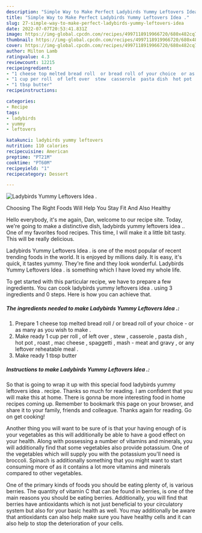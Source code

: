 ```yaml
---
description: "Simple Way to Make Perfect Ladybirds Yummy Leftovers Idea ."
title: "Simple Way to Make Perfect Ladybirds Yummy Leftovers Idea ."
slug: 27-simple-way-to-make-perfect-ladybirds-yummy-leftovers-idea
date: 2022-07-07T20:53:41.831Z
image: https://img-global.cpcdn.com/recipes/4997118919966720/680x482cq70/ladybirds-yummy-leftovers-idea-recipe-main-photo.jpg
thumbnail: https://img-global.cpcdn.com/recipes/4997118919966720/680x482cq70/ladybirds-yummy-leftovers-idea-recipe-main-photo.jpg
cover: https://img-global.cpcdn.com/recipes/4997118919966720/680x482cq70/ladybirds-yummy-leftovers-idea-recipe-main-photo.jpg
author: Milton Lamb
ratingvalue: 4.3
reviewcount: 12215
recipeingredient:
- "1 cheese top melted bread roll  or bread roll of your choice  or as many as you wish to make "
- "1 cup per roll  of left over  stew  casserole  pasta dish  hot pot  roast  mac cheese  spaggetti  mash  meat and gravy  or any leftover reheatable meal "
- "1 tbsp butter"
recipeinstructions:

categories:
- Recipe
tags:
- ladybirds
- yummy
- leftovers

katakunci: ladybirds yummy leftovers 
nutrition: 110 calories
recipecuisine: American
preptime: "PT21M"
cooktime: "PT60M"
recipeyield: "1"
recipecategory: Dessert

---
```



![Ladybirds Yummy Leftovers Idea .](https://img-global.cpcdn.com/recipes/4997118919966720/680x482cq70/ladybirds-yummy-leftovers-idea-recipe-main-photo.jpg)

Choosing The Right Foods Will Help You Stay Fit And Also Healthy

Hello everybody, it's me again, Dan, welcome to our recipe site. Today, we're going to make a distinctive dish, ladybirds yummy leftovers idea .. One of my favorites food recipes. This time, I will make it a little bit tasty. This will be really delicious.



Ladybirds Yummy Leftovers Idea . is one of the most popular of recent trending foods in the world. It is enjoyed by millions daily. It is easy, it's quick, it tastes yummy. They're fine and they look wonderful. Ladybirds Yummy Leftovers Idea . is something which I have loved my whole life.


To get started with this particular recipe, we have to prepare a few ingredients. You can cook ladybirds yummy leftovers idea . using 3 ingredients and 0 steps. Here is how you can achieve that.

<!--inarticleads1-->

##### The ingredients needed to make Ladybirds Yummy Leftovers Idea .:

1. Prepare 1 cheese top melted bread roll / or bread roll of your choice - or as many as you wish to make .
1. Make ready 1 cup per roll , of left over , stew , casserole , pasta dish , hot pot , roast , mac cheese , spaggetti , mash - meat and gravy , or any leftover reheatable meal .
1. Make ready 1 tbsp butter




<!--inarticleads2-->

##### Instructions to make Ladybirds Yummy Leftovers Idea .:





So that is going to wrap it up with this special food ladybirds yummy leftovers idea . recipe. Thanks so much for reading. I am confident that you will make this at home. There is gonna be more interesting food in home recipes coming up. Remember to bookmark this page on your browser, and share it to your family, friends and colleague. Thanks again for reading. Go on get cooking!

Another thing you will want to be sure of is that your having enough of is your vegetables as this will additionally be able to have a good effect on your health. Along with possessing a number of vitamins and minerals, you will additionally find that some vegetables also provide potassium. One of the vegetables which will supply you with the potassium you'll need is broccoli. Spinach is additionally something that you might want to start consuming more of as it contains a lot more vitamins and minerals compared to other vegetables.

One of the primary kinds of foods you should be eating plenty of, is various berries. The quantity of vitamin C that can be found in berries, is one of the main reasons you should be eating berries. Additionally, you will find that berries have antioxidants which is not just beneficial to your circulatory system but also for your basic health as well. You may additionally be aware that antioxidants can also help make sure you have healthy cells and it can also help to stop the deterioration of your cells.
